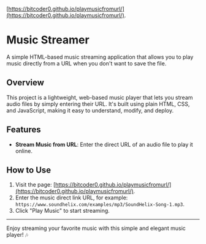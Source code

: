 [https://bitcoder0.github.io/playmusicfromurl/](https://bitcoder0.github.io/playmusicfromurl/).

# Music Streamer

A simple HTML-based music streaming application that allows you to play music directly from a URL when you don't want to save the file.

## Overview

This project is a lightweight, web-based music player that lets you stream audio files by simply entering their URL. It's built using plain HTML, CSS, and JavaScript, making it easy to understand, modify, and deploy.

## Features

- **Stream Music from URL**: Enter the direct URL of an audio file to play it online.

## How to Use

1. Visit the page: [https://bitcoder0.github.io/playmusicfromurl/](https://bitcoder0.github.io/playmusicfromurl/).
2. Enter the music direct link URL, for example:  
   `https://www.soundhelix.com/examples/mp3/SoundHelix-Song-1.mp3`.
3. Click "Play Music" to start streaming.

---

Enjoy streaming your favorite music with this simple and elegant music player! 🎶